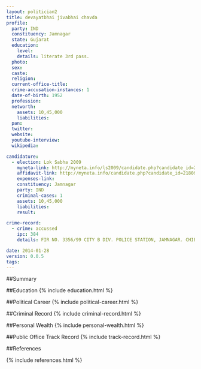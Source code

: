 ```yaml
---
layout: politician2
title: devayatbhai jivabhai chavda
profile: 
  party: IND
  constituency: Jamnagar
  state: Gujarat
  education: 
    level: 
    details: literate 3rd pass.
  photo: 
  sex: 
  caste: 
  religion: 
  current-office-title: 
  crime-accusation-instances: 1
  date-of-birth: 1952
  profession: 
  networth: 
    assets: 10,45,000
    liabilities: 
  pan: 
  twitter: 
  website: 
  youtube-interview: 
  wikipedia: 

candidature: 
  - election: Lok Sabha 2009
    myneta-link: http://myneta.info/ls2009/candidate.php?candidate_id=2180
    affidavit-link: http://myneta.info/candidate.php?candidate_id=2180&scan=original
    expenses-link: 
    constituency: Jamnagar 
    party: IND
    criminal-cases: 1
    assets: 10,45,000
    liabilities: 
    result:  

crime-record: 
  - crime: accussed
    ipc: 384
    details: FIR NO. 3356/99 CITY B DIV. POLICE STATION, JAMNAGAR. CHIEF COURT, JAMNAGAR, CASE IS PENDING. 

date: 2014-01-28
version: 0.0.5
tags: 
---
```

##Summary


##Education
{% include education.html %}


##Political Career
{% include political-career.html %}


##Criminal Record
{% include criminal-record.html %}


##Personal Wealth
{% include personal-wealth.html %}


##Public Office Track Record
{% include track-record.html %}


##References


{% include references.html %}